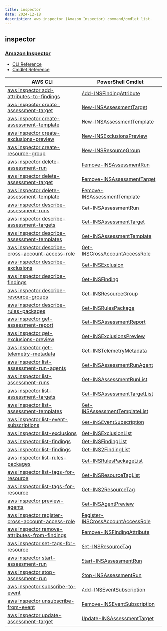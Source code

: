 ```yaml
---
title: inspector
date: 2024-12-18
description: aws inspector (Amazon Inspector) command/cmdlet list.
---
```


## inspector

### [Amazon Inspector](https://aws.amazon.com/inspector/)

* [CLI Reference](https://awscli.amazonaws.com/v2/documentation/api/latest/reference/inspector/index.html)
* [Cmdlet Reference](https://docs.aws.amazon.com/powershell/latest/reference/items/Amazon_Inspector_cmdlets.html)

|AWS CLI|PowerShell Cmdlet|
|----|----|
|[aws inspector add-attributes-to-findings](https://awscli.amazonaws.com/v2/documentation/api/latest/reference/inspector/add-attributes-to-findings.html)|[Add-INSFindingAttribute](https://docs.aws.amazon.com/powershell/latest/reference/items/Add-INSFindingAttribute.html)|
|[aws inspector create-assessment-target](https://awscli.amazonaws.com/v2/documentation/api/latest/reference/inspector/create-assessment-target.html)|[New-INSAssessmentTarget](https://docs.aws.amazon.com/powershell/latest/reference/items/New-INSAssessmentTarget.html)|
|[aws inspector create-assessment-template](https://awscli.amazonaws.com/v2/documentation/api/latest/reference/inspector/create-assessment-template.html)|[New-INSAssessmentTemplate](https://docs.aws.amazon.com/powershell/latest/reference/items/New-INSAssessmentTemplate.html)|
|[aws inspector create-exclusions-preview](https://awscli.amazonaws.com/v2/documentation/api/latest/reference/inspector/create-exclusions-preview.html)|[New-INSExclusionsPreview](https://docs.aws.amazon.com/powershell/latest/reference/items/New-INSExclusionsPreview.html)|
|[aws inspector create-resource-group](https://awscli.amazonaws.com/v2/documentation/api/latest/reference/inspector/create-resource-group.html)|[New-INSResourceGroup](https://docs.aws.amazon.com/powershell/latest/reference/items/New-INSResourceGroup.html)|
|[aws inspector delete-assessment-run](https://awscli.amazonaws.com/v2/documentation/api/latest/reference/inspector/delete-assessment-run.html)|[Remove-INSAssessmentRun](https://docs.aws.amazon.com/powershell/latest/reference/items/Remove-INSAssessmentRun.html)|
|[aws inspector delete-assessment-target](https://awscli.amazonaws.com/v2/documentation/api/latest/reference/inspector/delete-assessment-target.html)|[Remove-INSAssessmentTarget](https://docs.aws.amazon.com/powershell/latest/reference/items/Remove-INSAssessmentTarget.html)|
|[aws inspector delete-assessment-template](https://awscli.amazonaws.com/v2/documentation/api/latest/reference/inspector/delete-assessment-template.html)|[Remove-INSAssessmentTemplate](https://docs.aws.amazon.com/powershell/latest/reference/items/Remove-INSAssessmentTemplate.html)|
|[aws inspector describe-assessment-runs](https://awscli.amazonaws.com/v2/documentation/api/latest/reference/inspector/describe-assessment-runs.html)|[Get-INSAssessmentRun](https://docs.aws.amazon.com/powershell/latest/reference/items/Get-INSAssessmentRun.html)|
|[aws inspector describe-assessment-targets](https://awscli.amazonaws.com/v2/documentation/api/latest/reference/inspector/describe-assessment-targets.html)|[Get-INSAssessmentTarget](https://docs.aws.amazon.com/powershell/latest/reference/items/Get-INSAssessmentTarget.html)|
|[aws inspector describe-assessment-templates](https://awscli.amazonaws.com/v2/documentation/api/latest/reference/inspector/describe-assessment-templates.html)|[Get-INSAssessmentTemplate](https://docs.aws.amazon.com/powershell/latest/reference/items/Get-INSAssessmentTemplate.html)|
|[aws inspector describe-cross-account-access-role](https://awscli.amazonaws.com/v2/documentation/api/latest/reference/inspector/describe-cross-account-access-role.html)|[Get-INSCrossAccountAccessRole](https://docs.aws.amazon.com/powershell/latest/reference/items/Get-INSCrossAccountAccessRole.html)|
|[aws inspector describe-exclusions](https://awscli.amazonaws.com/v2/documentation/api/latest/reference/inspector/describe-exclusions.html)|[Get-INSExclusion](https://docs.aws.amazon.com/powershell/latest/reference/items/Get-INSExclusion.html)|
|[aws inspector describe-findings](https://awscli.amazonaws.com/v2/documentation/api/latest/reference/inspector/describe-findings.html)|[Get-INSFinding](https://docs.aws.amazon.com/powershell/latest/reference/items/Get-INSFinding.html)|
|[aws inspector describe-resource-groups](https://awscli.amazonaws.com/v2/documentation/api/latest/reference/inspector/describe-resource-groups.html)|[Get-INSResourceGroup](https://docs.aws.amazon.com/powershell/latest/reference/items/Get-INSResourceGroup.html)|
|[aws inspector describe-rules-packages](https://awscli.amazonaws.com/v2/documentation/api/latest/reference/inspector/describe-rules-packages.html)|[Get-INSRulesPackage](https://docs.aws.amazon.com/powershell/latest/reference/items/Get-INSRulesPackage.html)|
|[aws inspector get-assessment-report](https://awscli.amazonaws.com/v2/documentation/api/latest/reference/inspector/get-assessment-report.html)|[Get-INSAssessmentReport](https://docs.aws.amazon.com/powershell/latest/reference/items/Get-INSAssessmentReport.html)|
|[aws inspector get-exclusions-preview](https://awscli.amazonaws.com/v2/documentation/api/latest/reference/inspector/get-exclusions-preview.html)|[Get-INSExclusionsPreview](https://docs.aws.amazon.com/powershell/latest/reference/items/Get-INSExclusionsPreview.html)|
|[aws inspector get-telemetry-metadata](https://awscli.amazonaws.com/v2/documentation/api/latest/reference/inspector/get-telemetry-metadata.html)|[Get-INSTelemetryMetadata](https://docs.aws.amazon.com/powershell/latest/reference/items/Get-INSTelemetryMetadata.html)|
|[aws inspector list-assessment-run-agents](https://awscli.amazonaws.com/v2/documentation/api/latest/reference/inspector/list-assessment-run-agents.html)|[Get-INSAssessmentRunAgent](https://docs.aws.amazon.com/powershell/latest/reference/items/Get-INSAssessmentRunAgent.html)|
|[aws inspector list-assessment-runs](https://awscli.amazonaws.com/v2/documentation/api/latest/reference/inspector/list-assessment-runs.html)|[Get-INSAssessmentRunList](https://docs.aws.amazon.com/powershell/latest/reference/items/Get-INSAssessmentRunList.html)|
|[aws inspector list-assessment-targets](https://awscli.amazonaws.com/v2/documentation/api/latest/reference/inspector/list-assessment-targets.html)|[Get-INSAssessmentTargetList](https://docs.aws.amazon.com/powershell/latest/reference/items/Get-INSAssessmentTargetList.html)|
|[aws inspector list-assessment-templates](https://awscli.amazonaws.com/v2/documentation/api/latest/reference/inspector/list-assessment-templates.html)|[Get-INSAssessmentTemplateList](https://docs.aws.amazon.com/powershell/latest/reference/items/Get-INSAssessmentTemplateList.html)|
|[aws inspector list-event-subscriptions](https://awscli.amazonaws.com/v2/documentation/api/latest/reference/inspector/list-event-subscriptions.html)|[Get-INSEventSubscription](https://docs.aws.amazon.com/powershell/latest/reference/items/Get-INSEventSubscription.html)|
|[aws inspector list-exclusions](https://awscli.amazonaws.com/v2/documentation/api/latest/reference/inspector/list-exclusions.html)|[Get-INSExclusionList](https://docs.aws.amazon.com/powershell/latest/reference/items/Get-INSExclusionList.html)|
|[aws inspector list-findings](https://awscli.amazonaws.com/v2/documentation/api/latest/reference/inspector/list-findings.html)|[Get-INSFindingList](https://docs.aws.amazon.com/powershell/latest/reference/items/Get-INSFindingList.html)|
|[aws inspector list-findings](https://awscli.amazonaws.com/v2/documentation/api/latest/reference/inspector/list-findings.html)|[Get-INS2FindingList](https://docs.aws.amazon.com/powershell/latest/reference/items/Get-INS2FindingList.html)|
|[aws inspector list-rules-packages](https://awscli.amazonaws.com/v2/documentation/api/latest/reference/inspector/list-rules-packages.html)|[Get-INSRulesPackageList](https://docs.aws.amazon.com/powershell/latest/reference/items/Get-INSRulesPackageList.html)|
|[aws inspector list-tags-for-resource](https://awscli.amazonaws.com/v2/documentation/api/latest/reference/inspector/list-tags-for-resource.html)|[Get-INSResourceTagList](https://docs.aws.amazon.com/powershell/latest/reference/items/Get-INSResourceTagList.html)|
|[aws inspector list-tags-for-resource](https://awscli.amazonaws.com/v2/documentation/api/latest/reference/inspector/list-tags-for-resource.html)|[Get-INS2ResourceTag](https://docs.aws.amazon.com/powershell/latest/reference/items/Get-INS2ResourceTag.html)|
|[aws inspector preview-agents](https://awscli.amazonaws.com/v2/documentation/api/latest/reference/inspector/preview-agents.html)|[Get-INSAgentPreview](https://docs.aws.amazon.com/powershell/latest/reference/items/Get-INSAgentPreview.html)|
|[aws inspector register-cross-account-access-role](https://awscli.amazonaws.com/v2/documentation/api/latest/reference/inspector/register-cross-account-access-role.html)|[Register-INSCrossAccountAccessRole](https://docs.aws.amazon.com/powershell/latest/reference/items/Register-INSCrossAccountAccessRole.html)|
|[aws inspector remove-attributes-from-findings](https://awscli.amazonaws.com/v2/documentation/api/latest/reference/inspector/remove-attributes-from-findings.html)|[Remove-INSFindingAttribute](https://docs.aws.amazon.com/powershell/latest/reference/items/Remove-INSFindingAttribute.html)|
|[aws inspector set-tags-for-resource](https://awscli.amazonaws.com/v2/documentation/api/latest/reference/inspector/set-tags-for-resource.html)|[Set-INSResourceTag](https://docs.aws.amazon.com/powershell/latest/reference/items/Set-INSResourceTag.html)|
|[aws inspector start-assessment-run](https://awscli.amazonaws.com/v2/documentation/api/latest/reference/inspector/start-assessment-run.html)|[Start-INSAssessmentRun](https://docs.aws.amazon.com/powershell/latest/reference/items/Start-INSAssessmentRun.html)|
|[aws inspector stop-assessment-run](https://awscli.amazonaws.com/v2/documentation/api/latest/reference/inspector/stop-assessment-run.html)|[Stop-INSAssessmentRun](https://docs.aws.amazon.com/powershell/latest/reference/items/Stop-INSAssessmentRun.html)|
|[aws inspector subscribe-to-event](https://awscli.amazonaws.com/v2/documentation/api/latest/reference/inspector/subscribe-to-event.html)|[Add-INSEventSubscription](https://docs.aws.amazon.com/powershell/latest/reference/items/Add-INSEventSubscription.html)|
|[aws inspector unsubscribe-from-event](https://awscli.amazonaws.com/v2/documentation/api/latest/reference/inspector/unsubscribe-from-event.html)|[Remove-INSEventSubscription](https://docs.aws.amazon.com/powershell/latest/reference/items/Remove-INSEventSubscription.html)|
|[aws inspector update-assessment-target](https://awscli.amazonaws.com/v2/documentation/api/latest/reference/inspector/update-assessment-target.html)|[Update-INSAssessmentTarget](https://docs.aws.amazon.com/powershell/latest/reference/items/Update-INSAssessmentTarget.html)|

